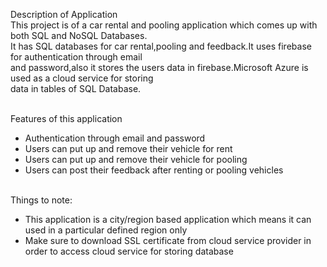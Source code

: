 Description of Application
<br>
This project is of a car rental and pooling application which comes up with both SQL and NoSQL Databases.
<br>
It has SQL databases for car rental,pooling and feedback.It uses firebase for authentication through email
<br>
and password,also it stores the users data in firebase.Microsoft Azure is used as a cloud service for storing
<br>
data in tables of SQL Database.

<br>
Features of this application
<br>
<ul>
<li>Authentication through email and password</li>
<li>Users can put up and remove their vehicle for rent</li>
<li>Users can put up and remove their vehicle for pooling</li>
<li>Users can post their feedback after renting or pooling vehicles</li>
</ul>

<br>
Things to note:
<br>
<ul>
<li>This application is a city/region based application which means it can used in a particular defined region only</li>
<li>Make sure to download SSL certificate from cloud service provider in order to access cloud service for storing database
